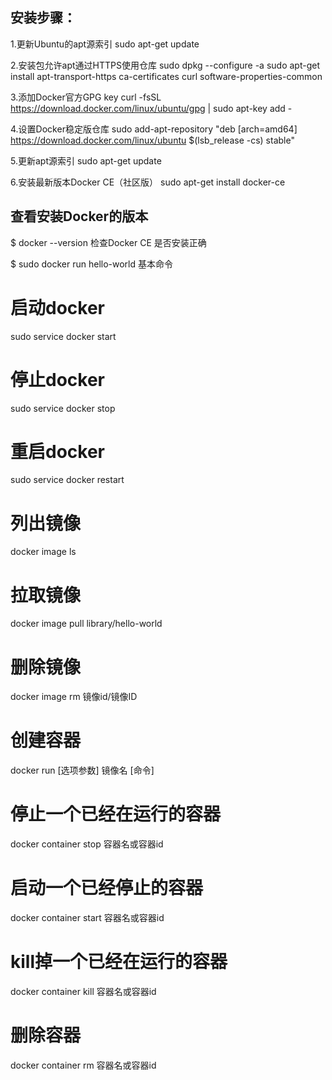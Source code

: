 ## 安装步骤：

1.更新Ubuntu的apt源索引
        sudo apt-get update

2.安装包允许apt通过HTTPS使用仓库
  sudo dpkg --configure -a
  sudo apt-get install apt-transport-https ca-certificates curl software-properties-common

3.添加Docker官方GPG key
  curl -fsSL https://download.docker.com/linux/ubuntu/gpg | sudo apt-key add -

4.设置Docker稳定版仓库
  sudo add-apt-repository "deb [arch=amd64] https://download.docker.com/linux/ubuntu $(lsb_release -cs) stable"
  
5.更新apt源索引
  sudo apt-get update
  
6.安装最新版本Docker CE（社区版）
  sudo apt-get install docker-ce
  
  
## 查看安装Docker的版本

$ docker --version
检查Docker CE 是否安装正确

$ sudo docker run hello-world
基本命令

# 启动docker
sudo service docker start

# 停止docker
sudo service docker stop

# 重启docker
sudo service docker restart

# 列出镜像
docker image ls

# 拉取镜像
docker image pull library/hello-world

# 删除镜像
docker image rm 镜像id/镜像ID

# 创建容器
docker run [选项参数] 镜像名 [命令]

# 停止一个已经在运行的容器
docker container stop 容器名或容器id

# 启动一个已经停止的容器
docker container start 容器名或容器id

# kill掉一个已经在运行的容器
docker container kill 容器名或容器id

# 删除容器
docker container rm 容器名或容器id
